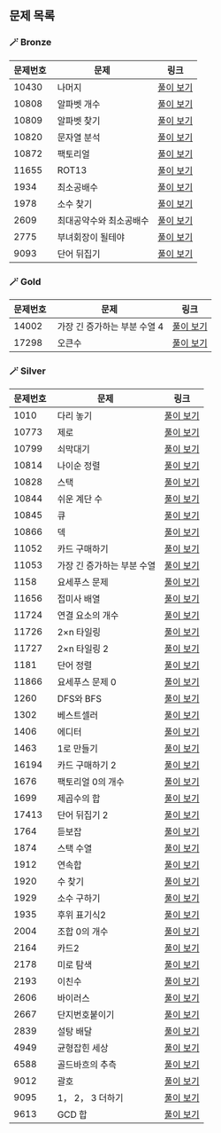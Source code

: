 ## 문제 목록
### 🪄 Bronze
| 문제번호 | 문제 | 링크 |
| ----- | --- | ----- |
|10430 |  나머지 | [풀이 보기](./Bronze/10430. 나머지)|
|10808 |  알파벳 개수 | [풀이 보기](./Bronze/10808. 알파벳 개수)|
|10809 |  알파벳 찾기 | [풀이 보기](./Bronze/10809. 알파벳 찾기)|
|10820 |  문자열 분석 | [풀이 보기](./Bronze/10820. 문자열 분석)|
|10872 |  팩토리얼 | [풀이 보기](./Bronze/10872. 팩토리얼)|
|11655 |  ROT13 | [풀이 보기](./Bronze/11655. ROT13)|
|1934 |  최소공배수 | [풀이 보기](./Bronze/1934. 최소공배수)|
|1978 |  소수 찾기 | [풀이 보기](./Bronze/1978. 소수 찾기)|
|2609 |  최대공약수와 최소공배수 | [풀이 보기](./Bronze/2609. 최대공약수와 최소공배수)|
|2775 |  부녀회장이 될테야 | [풀이 보기](./Bronze/2775. 부녀회장이 될테야)|
|9093 |  단어 뒤집기 | [풀이 보기](./Bronze/9093. 단어 뒤집기)|
### 🪄 Gold
| 문제번호 | 문제 | 링크 |
| ----- | --- | ----- |
|14002 |  가장 긴 증가하는 부분 수열 4 | [풀이 보기](./Gold/14002. 가장 긴 증가하는 부분 수열 4)|
|17298 |  오큰수 | [풀이 보기](./Gold/17298. 오큰수)|
### 🪄 Silver
| 문제번호 | 문제 | 링크 |
| ----- | --- | ----- |
|1010 |  다리 놓기 | [풀이 보기](./Silver/1010. 다리 놓기)|
|10773 |  제로 | [풀이 보기](./Silver/10773. 제로)|
|10799 |  쇠막대기 | [풀이 보기](./Silver/10799. 쇠막대기)|
|10814 |  나이순 정렬 | [풀이 보기](./Silver/10814. 나이순 정렬)|
|10828 |  스택 | [풀이 보기](./Silver/10828. 스택)|
|10844 |  쉬운 계단 수 | [풀이 보기](./Silver/10844. 쉬운 계단 수)|
|10845 |  큐 | [풀이 보기](./Silver/10845. 큐)|
|10866 |  덱 | [풀이 보기](./Silver/10866. 덱)|
|11052 |  카드 구매하기 | [풀이 보기](./Silver/11052. 카드 구매하기)|
|11053 |  가장 긴 증가하는 부분 수열 | [풀이 보기](./Silver/11053. 가장 긴 증가하는 부분 수열)|
|1158 |  요세푸스 문제 | [풀이 보기](./Silver/1158. 요세푸스 문제)|
|11656 |  접미사 배열 | [풀이 보기](./Silver/11656. 접미사 배열)|
|11724 |  연결 요소의 개수 | [풀이 보기](./Silver/11724. 연결 요소의 개수)|
|11726 |  2×n 타일링 | [풀이 보기](./Silver/11726. 2×n 타일링)|
|11727 |  2×n 타일링 2 | [풀이 보기](./Silver/11727. 2×n 타일링 2)|
|1181 |  단어 정렬 | [풀이 보기](./Silver/1181. 단어 정렬)|
|11866 |  요세푸스 문제 0 | [풀이 보기](./Silver/11866. 요세푸스 문제 0)|
|1260 |  DFS와 BFS | [풀이 보기](./Silver/1260. DFS와 BFS)|
|1302 |  베스트셀러 | [풀이 보기](./Silver/1302. 베스트셀러)|
|1406 |  에디터 | [풀이 보기](./Silver/1406. 에디터)|
|1463 |  1로 만들기 | [풀이 보기](./Silver/1463. 1로 만들기)|
|16194 |  카드 구매하기 2 | [풀이 보기](./Silver/16194. 카드 구매하기 2)|
|1676 |  팩토리얼 0의 개수 | [풀이 보기](./Silver/1676. 팩토리얼 0의 개수)|
|1699 |  제곱수의 합 | [풀이 보기](./Silver/1699. 제곱수의 합)|
|17413 |  단어 뒤집기 2 | [풀이 보기](./Silver/17413. 단어 뒤집기 2)|
|1764 |  듣보잡 | [풀이 보기](./Silver/1764. 듣보잡)|
|1874 |  스택 수열 | [풀이 보기](./Silver/1874. 스택 수열)|
|1912 |  연속합 | [풀이 보기](./Silver/1912. 연속합)|
|1920 |  수 찾기 | [풀이 보기](./Silver/1920. 수 찾기)|
|1929 |  소수 구하기 | [풀이 보기](./Silver/1929. 소수 구하기)|
|1935 |  후위 표기식2 | [풀이 보기](./Silver/1935. 후위 표기식2)|
|2004 |  조합 0의 개수 | [풀이 보기](./Silver/2004. 조합 0의 개수)|
|2164 |  카드2 | [풀이 보기](./Silver/2164. 카드2)|
|2178 |  미로 탐색 | [풀이 보기](./Silver/2178. 미로 탐색)|
|2193 |  이친수 | [풀이 보기](./Silver/2193. 이친수)|
|2606 |  바이러스 | [풀이 보기](./Silver/2606. 바이러스)|
|2667 |  단지번호붙이기 | [풀이 보기](./Silver/2667. 단지번호붙이기)|
|2839 |  설탕 배달 | [풀이 보기](./Silver/2839. 설탕 배달)|
|4949 |  균형잡힌 세상 | [풀이 보기](./Silver/4949. 균형잡힌 세상)|
|6588 |  골드바흐의 추측 | [풀이 보기](./Silver/6588. 골드바흐의 추측)|
|9012 |  괄호 | [풀이 보기](./Silver/9012. 괄호)|
|9095 |  1， 2， 3 더하기 | [풀이 보기](./Silver/9095. 1， 2， 3 더하기)|
|9613 |  GCD 합 | [풀이 보기](./Silver/9613. GCD 합)|
